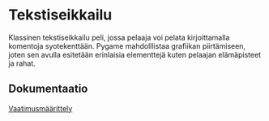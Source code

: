 # Tekstiseikkailu
Klassinen tekstiseikkailu peli, jossa pelaaja voi pelata kirjoittamalla komentoja syotekenttään. Pygame mahdolllistaa grafiikan piirtämiseen, joten sen avulla esitetään erinlaisia elementtejä kuten pelaajan elämäpisteet ja rahat.

## Dokumentaatio
[Vaatimusmäärittely](./poetry-projekti/dokumentaatio/vaatimusmäärittely.md)
